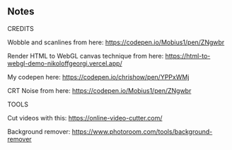 ## Notes


CREDITS 

Wobble and scanlines from here:
https://codepen.io/Mobius1/pen/ZNgwbr

Render HTML to WebGL canvas technique from here:
https://html-to-webgl-demo-nikoloffgeorgi.vercel.app/

My codepen here:
https://codepen.io/chrishow/pen/YPPxWMj

CRT Noise from here:
https://codepen.io/Mobius1/pen/ZNgwbr



TOOLS

Cut videos with this:
https://online-video-cutter.com/

Background remover:
https://www.photoroom.com/tools/background-remover

